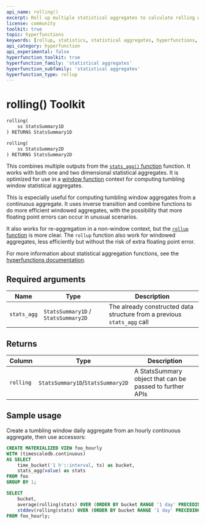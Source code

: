```yaml
---
api_name: rolling()
excerpt: Roll up multiple statistical aggregates to calculate rolling window aggregates
license: community
toolkit: true
topic: hyperfunctions
keywords: [rollup, statistics, statistical aggregates, hyperfunctions, toolkit]
api_category: hyperfunction
api_experimental: false
hyperfunction_toolkit: true
hyperfunction_family: 'statistical aggregates'
hyperfunction_subfamily: 'statistical aggregates'
hyperfunction_type: rollup
---
```


# rolling()  <tag type="toolkit">Toolkit</tag>

```SQL
rolling(
    ss StatsSummary1D
) RETURNS StatsSummary1D
```
```SQL
rolling(
    ss StatsSummary2D
) RETURNS StatsSummary2D
```

This combines multiple outputs from the [`stats_agg()` function][stats_agg] function.
It works with both one and two dimensional statistical aggregates. It is optimized
for use in a [window function][postgres-window-functions] context for computing tumbling window
statistical aggregates. 

This is especially useful for computing tumbling window aggregates from a continuous aggregate. 
It uses inverse transition and combine functions to do more efficient windowed aggregates, with the
possibility that more floating point errors can occur in unusual scenarios. 

It also works for re-aggregation in a non-window context, but the [`rollup` function][rollup-func] 
is more clear. The `rollup` function also work for windowed aggregates, less efficiently but without
the risk of extra floating point error. 

For more information about statistical aggregation functions, see the
[hyperfunctions documentation][hyperfunctions-stats-aggs].

## Required arguments

|Name|Type|Description|
|-|-|-|
|`stats_agg`|`StatsSummary1D` / `StatsSummary2D`|The already constructed data structure from a previous `stats_agg` call|

## Returns

|Column|Type|Description|
|-|-|-|
|`rolling`|`StatsSummary1D`/`StatsSummary2D`|A StatsSummary object that can be passed to further APIs|

## Sample usage
Create a tumbling window daily aggregate from an hourly continuous aggregate, then use accessors:
```SQL
CREATE MATERIALIZED VIEW foo_hourly
WITH (timescaledb.continuous)
AS SELECT
    time_bucket('1 h'::interval, ts) as bucket,
    stats_agg(value) as stats
FROM foo
GROUP BY 1;

SELECT
    bucket,
    average(rolling(stats) OVER (ORDER BY bucket RANGE '1 day' PRECEDING)),
    stddev(rolling(stats) OVER (ORDER BY bucket RANGE '1 day' PRECEDING))
FROM foo_hourly;
```


[stats_agg]: /api/:currentVersion:/hyperfunctions/stats_aggs/stats_agg/
[hyperfunctions-stats-aggs]: /timescaledb/:currentVersion:/how-to-guides/hyperfunctions/stats-aggs/
[time_bucket]: /api/:currentVersion:/hyperfunctions/time_bucket/
[postgres-window-functions]: https://www.postgresql.org/docs/current/tutorial-window.html
[rollup-func]: /api/:currentVersion:/hyperfunctions/stats_aggs/rollup-stats/
